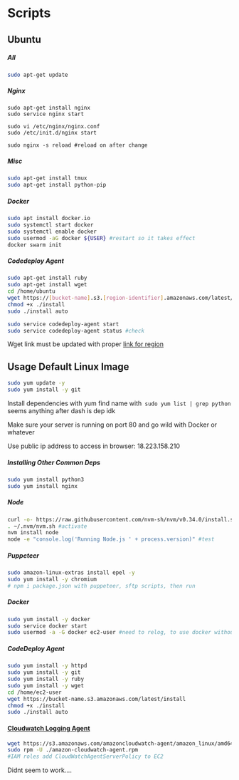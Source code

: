 # Scripts

## Ubuntu

##### All

```bash
sudo apt-get update
```

##### Nginx

```
sudo apt-get install nginx
sudo service nginx start

sudo vi /etc/nginx/nginx.conf
sudo /etc/init.d/nginx start

sudo nginx -s reload #reload on after change
```

##### Misc

```bash
sudo apt-get install tmux
sudo apt-get install python-pip
```

##### Docker

```bash
sudo apt install docker.io
sudo systemctl start docker
sudo systemctl enable docker
sudo usermod -aG docker ${USER} #restart so it takes effect
docker swarm init
```

##### Codedeploy Agent

```bash
sudo apt-get install ruby
sudo apt-get install wget
cd /home/ubuntu
wget https://[bucket-name].s3.[region-identifier].amazonaws.com/latest/install
chmod +x ./install
sudo ./install auto

sudo service codedeploy-agent start
sudo service codedeploy-agent status #check
```

Wget link must be updated with proper [link for region](https://docs.aws.amazon.com/codedeploy/latest/userguide/resource-kit.html#resource-kit-bucket-names)

## Usage Default Linux Image

```bash
sudo yum update -y
sudo yum install -y git
```

Install dependencies with yum find name with` sudo yum list | grep python` seems anything after dash is dep idk

Make sure your server is running on port 80 and go wild with Docker or whatever

Use public ip address to access in browser: 18.223.158.210

##### Installing Other Common Deps

```bash
sudo yum install python3
sudo yum install nginx
```

##### Node

```bash
curl -o- https://raw.githubusercontent.com/nvm-sh/nvm/v0.34.0/install.sh | bash #nvm
. ~/.nvm/nvm.sh #activate
nvm install node
node -e "console.log('Running Node.js ' + process.version)" #test
```

##### Puppeteer

```bash
sudo amazon-linux-extras install epel -y
sudo yum install -y chromium
# npm i package.json with puppeteer, sftp scripts, then run 
```

##### Docker

```bash
sudo yum install -y docker
sudo service docker start
sudo usermod -a -G docker ec2-user #need to relog, to use docker without sudo
```

##### CodeDeploy Agent

```bash
sudo yum install -y httpd
sudo yum install -y git
sudo yum install -y ruby
sudo yum install -y wget
cd /home/ec2-user
wget https://bucket-name.s3.amazonaws.com/latest/install
chmod +x ./install
sudo ./install auto
```

#### [Cloudwatch Logging Agent](https://docs.aws.amazon.com/AmazonCloudWatch/latest/monitoring/download-cloudwatch-agent-commandline.html)

```bash
wget https://s3.amazonaws.com/amazoncloudwatch-agent/amazon_linux/amd64/latest/amazon-cloudwatch-agent.rpm
sudo rpm -U ./amazon-cloudwatch-agent.rpm
#IAM roles add CloudWatchAgentServerPolicy to EC2
```

Didnt seem to work….



